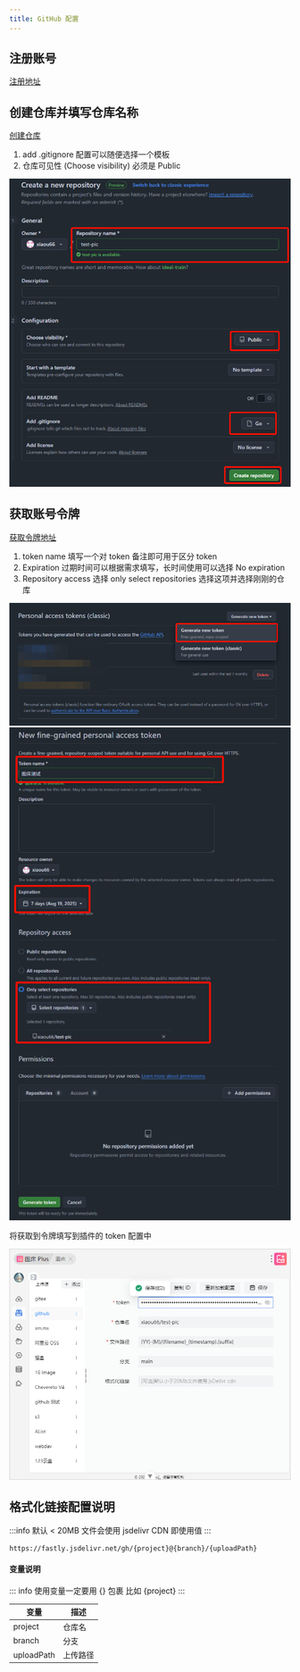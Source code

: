 ```yaml
---
title: GitHub 配置
---
```


## 注册账号

[注册地址](https://github.com/signup)

## 创建仓库并填写仓库名称

[创建仓库](https://github.com/new)

1. add .gitignore 配置可以随便选择一个模板
2. 仓库可见性 (Choose visibility) 必须是 Public

![](img/github/github-02.png)



## 获取账号令牌

[获取令牌地址](https://github.com/settings/tokens)

1. token name 填写一个对 token 备注即可用于区分 token
2. Expiration 过期时间可以根据需求填写，长时间使用可以选择 No expiration
3. Repository access 选择 only select repositories 选择这项并选择刚刚的仓库

![](img/github/github-01.png)
![](img/github/github-04.png)

将获取到令牌填写到插件的 token 配置中

![](img/github/github-05.png)

## 格式化链接配置说明

:::info
默认 < 20MB 文件会使用 jsdelivr CDN 即使用值
:::

```text
https://fastly.jsdelivr.net/gh/{project}@{branch}/{uploadPath}
```
#### 变量说明

::: info
使用变量一定要用 {} 包裹 比如 {project}
:::

| 变量         | 描述   |
|------------|------|
| project    | 仓库名  |
| branch     | 分支   |
| uploadPath | 上传路径 |

